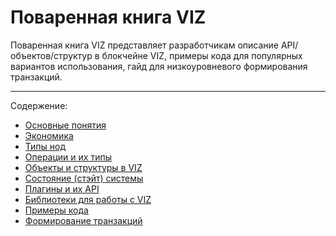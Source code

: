 # Поваренная книга VIZ

Поваренная книга VIZ представляет разработчикам описание API/объектов/структур в блокчейне VIZ, примеры кода для популярных вариантов использования, гайд для низкоуровневого формирования транзакций.

***

Содержение:
* [Основные понятия](basic-concept.md)
* [Экономика](economy.md)
* [Типы нод](node-types.md)
* [Операции и их типы](operations.md)
* [Объекты и структуры в VIZ](object-structures.md)
* [Состояние (стэйт) системы](state.md)
* [Плагины и их API](plugins-api.md)
* [Библиотеки для работы с VIZ](libraries.md)
* [Примеры кода](code-examples.md)
* [Формирование транзакций](transaction-formatting.md)
